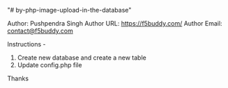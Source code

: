 "# by-php-image-upload-in-the-database" 

Author: Pushpendra Singh
Author URL: https://f5buddy.com/
Author Email: contact@f5buddy.com

Instructions -

1. Create new database and create a new table 
2. Update config.php file


Thanks
